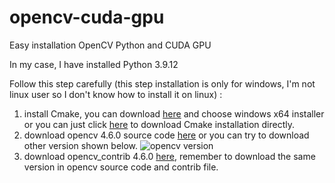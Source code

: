 # opencv-cuda-gpu
Easy installation OpenCV Python and CUDA GPU

In my case, I have installed Python 3.9.12

Follow this step carefully (this step installation is only for windows, I'm not linux user so I don't know how to install it on linux) :
1. install Cmake, you can download [here](https://cmake.org/download/) and choose windows x64 installer or you can just click [here](https://github.com/Kitware/CMake/releases/download/v3.26.3/cmake-3.26.3-windows-x86_64.msi) to download Cmake installation directly.
2. download opencv 4.6.0 source code [here](https://github.com/opencv/opencv/archive/refs/tags/4.6.0.zip) or you can try to download other version shown below.
![opencv version](https://github.com/amnaduny/opencv-cuda-gpu/assets/117987126/d2021d3e-c49b-4b9d-ab62-802b508b499b)
3. download opencv_contrib 4.6.0 [here](https://github.com/opencv/opencv_contrib/archive/refs/tags/4.6.0.zip), remember to download the same version in opencv source code and contrib file.
